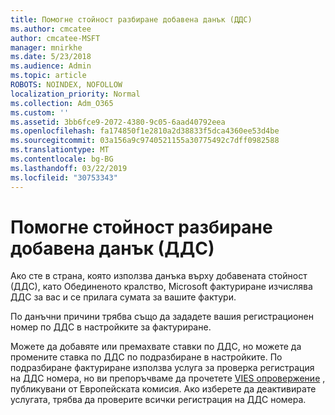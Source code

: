 ```yaml
---
title: Помогне стойност разбиране добавена данък (ДДС)
ms.author: cmcatee
author: cmcatee-MSFT
manager: mnirkhe
ms.date: 5/23/2018
ms.audience: Admin
ms.topic: article
ROBOTS: NOINDEX, NOFOLLOW
localization_priority: Normal
ms.collection: Adm_O365
ms.custom: ''
ms.assetid: 3bb6fce9-2072-4380-9c05-6aad40792eea
ms.openlocfilehash: fa174850f1e2810a2d38833f5dca4360ee53d4be
ms.sourcegitcommit: 03a156a9c9740521155a30775492c7dff0982588
ms.translationtype: MT
ms.contentlocale: bg-BG
ms.lasthandoff: 03/22/2019
ms.locfileid: "30753343"
---
```

# <a name="help-understanding-value-added-tax-vat"></a>Помогне стойност разбиране добавена данък (ДДС)

Ако сте в страна, която използва данъка върху добавената стойност (ДДС), като Обединеното кралство, Microsoft фактуриране изчислява ДДС за вас и се прилага сумата за вашите фактури.
  
По данъчни причини трябва също да зададете вашия регистрационен номер по ДДС в настройките за фактуриране.
  
Можете да добавяте или премахвате ставки по ДДС, но можете да промените ставка по ДДС по подразбиране в настройките. По подразбиране фактуриране използва услуга за проверка регистрация на ДДС номера, но ви препоръчваме да прочетете [VIES опровержение](https://go.microsoft.com/fwlink/?LinkID=841741) , публикувани от Европейската комисия. Ако изберете да деактивирате услугата, трябва да проверите всички регистрация на ДДС номера. 
  

